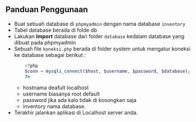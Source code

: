 ## Panduan Penggunaan

- Buat sebuah database di `phpmyadmin` dengan nama database `inventory`
- Tabel database berada di folde db
- Lakukan <b>Import</b> database dari folder `database` kedalam database yang dibuat pada phpmyadmin
- Sebuah file `koneksi.php` berada di folder system untuk mengatur koneksi ke database sebagai berikut :
  ```php
      <?php
      $conn = mysqli_connect($host, $username, $password, $database);
      ?>
  ```
  - hostnama deafult localhost
  - username biasanya root default
  - password jika ada kalo tidak di kosongkan saja
  - inventory nama database.
- Terakhir jalankan aplikasi di Localhost server anda.
